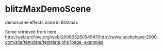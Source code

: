 # blitzMaxDemoScene
demoscene effects done in Blitzmax



Some retrieved from here
http://web.archive.org/web/20080526054547/http://www.scottshaver2000.com/site/template/template.php?page=examples

